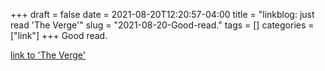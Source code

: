 +++draft = falsedate = 2021-08-20T12:20:57-04:00title = "linkblog: just read 'The Verge'"slug = "2021-08-20-Good-read."tags = []categories = ["link"]+++Good read. [link to 'The Verge'](https://www.theverge.com/)
